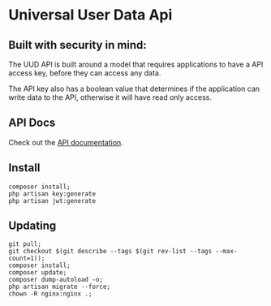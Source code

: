 # Universal User Data Api

## Built with security in mind:

The UUD API is built around a model that requires applications to have a API access key, before they can access any data.

The API key also has a boolean value that determines if the application can write data to the API, otherwise it will have read only access.

## API Docs

Check out the [API documentation](https://databridge.sage.edu/docs/).

## Install

```
composer install;
php artisan key:generate
php artisan jwt:generate
```

## Updating

```
git pull;
git checkout $(git describe --tags $(git rev-list --tags --max-count=1));
composer install;
composer update;
composer dump-autoload -o;
php artisan migrate --force;
chown -R nginx:nginx .;
```
